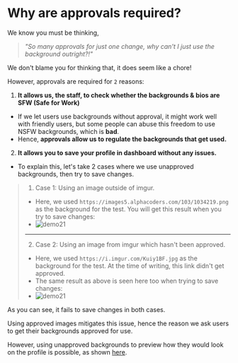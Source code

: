 # Why are approvals required?

We know you must be thinking, 
>*"So many approvals for just one change, why can't I just use the background  outright?!"* 

We don't blame you for thinking that, it does seem like a chore!

However, approvals are required for `2` reasons:
1. **It allows us, the staff, to check whether the backgrounds & bios are SFW (Safe for Work)** 
- If we let users use backgrounds without approval, it might work well with friendly users, but some people can abuse this freedom to use NSFW backgrounds, which is **bad**. 
- Hence, **approvals allow us to regulate the backgrounds that get used.**
2. **It allows you to save your profile in dashboard without any issues.**
- To explain this, let's take 2 cases where we use unapproved backgrounds, then try to save changes.

> 1. Case 1: Using an image outside of imgur.
> - Here, we used `https://images5.alphacoders.com/103/1034219.png` as the background for the test. You will get this result when you try to save changes:
> - ![demo21](https://cdn.discordapp.com/attachments/906630654320595025/906631921214312478/demo21.png)
> ***
> 2. Case 2: Using an image from imgur which hasn't been approved.
> - Here, we used `https://i.imgur.com/Kuiy1BF.jpg` as the background for the test. At the time of writing, this link didn't get approved. 
> - The same result as above is seen here too when trying to save changes:
> - ![demo21](https://cdn.discordapp.com/attachments/906630654320595025/906631921214312478/demo21.png)

As you can see, it fails to save changes in both cases.

Using approved images mitigates this issue, hence the reason we ask users to get their backgrounds approved for use.

However, using unapproved backgrounds to preview how they would look on the profile is possible, as shown [here](ku_customisation?id=a-tip-for-customisation).
